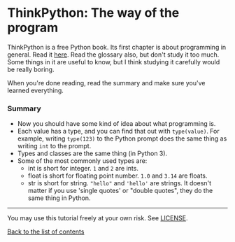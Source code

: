 # ThinkPython: The way of the program

ThinkPython is a free Python book. Its first chapter is about
programming in general. Read it
[here](http://greenteapress.com/thinkpython2/html/thinkpython2002.html).
Read the glossary also, but don't study it too much. Some things in it
are useful to know, but I think studying it carefully would be really
boring.

When you're done reading, read the summary and make sure you've learned
everything.

### Summary

- Now you should have some kind of idea about what programming is.
- Each value has a type, and you can find that out with `type(value)`.
    For example, writing `type(123)` to the Python prompt does the same
    thing as writing `int` to the prompt.
- Types and classes are the same thing (in Python 3).
- Some of the most commonly used types are:
    - int is short for integer. `1` and `2` are ints.
    - float is short for floating point number. `1.0` and `3.14` are floats.
    - str is short for string. `"hello"` and `'hello'` are strings. It
        doesn't matter if you use 'single quotes' or "double quotes",
        they do the same thing in Python.

***

You may use this tutorial freely at your own risk. See [LICENSE](LICENSE).

[Back to the list of contents](README.md)
